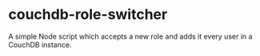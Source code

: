 # couchdb-role-switcher
A simple Node script which accepts a new role and adds it every user in a CouchDB instance. 
